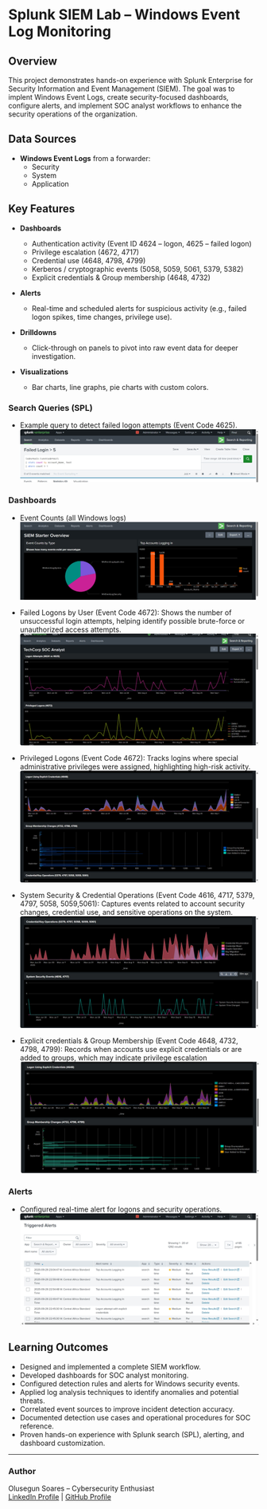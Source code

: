 # Splunk SIEM Lab – Windows Event Log Monitoring

## Overview
This project demonstrates hands-on experience with Splunk Enterprise for Security Information and Event Management (SIEM). The goal was to implent Windows Event Logs, create security-focused dashboards, configure alerts, and implement SOC analyst workflows to enhance the security operations of the organization.

## Data Sources
- **Windows Event Logs** from a forwarder:
  - Security
  - System
  - Application

## Key Features
- **Dashboards**  
  - Authentication activity (Event ID 4624 – logon, 4625 – failed logon)  
  - Privilege escalation (4672, 4717)  
  - Credential use (4648, 4798, 4799)  
  - Kerberos / cryptographic events (5058, 5059, 5061, 5379, 5382)  
  - Explicit credentials & Group membership (4648, 4732)
  
- **Alerts**  
  - Real-time and scheduled alerts for suspicious activity (e.g., failed logon spikes, time changes, privilege use).
 
- **Drilldowns**  
  - Click-through on panels to pivot into raw event data for deeper investigation.
  
- **Visualizations**  
  - Bar charts, line graphs, pie charts with custom colors.  

### Search Queries (SPL)
- Example query to detect failed logon attempts (Event Code 4625).  
![SPL Query](splquery.png)

### Dashboards

- Event Counts (all Windows logs)  
![Event Counts](eventcounts.png)

- Failed Logons by User (Event Code 4672): Shows the number of unsuccessful login attempts, helping identify possible brute-force or unauthorized access attempts.
![Failed Logons](logonattempts.png)

- Privileged Logons (Event Code 4672): Tracks logins where special administrative privileges were assigned, highlighting high-risk activity.
![Privileged Logons](explicitcredentials.png)

- System Security & Credential Operations (Event Code 4616, 4717, 5379, 4797, 5058, 5059,5061): Captures events related to account security changes, credential use, and sensitive operations on the system.
![System Security & Credential Operations](systemsecurityevents&credentialoperations.png)

- Explicit credentials & Group Membership (Event Code 4648, 4732, 4798, 4799): Records when accounts use explicit credentials or are added to groups, which may indicate privilege escalation
![Explicit credentials & Group Membership](explicitcredentials&groupmembershipchanges.png)

### Alerts
- Configured real-time alert for logons and security operations.  
![Triggered Alerts](triggeredalerts.png)

## Learning Outcomes
- Designed and implemented a complete SIEM workflow.  
- Developed dashboards for SOC analyst monitoring.
- Configured detection rules and alerts for Windows security events.
- Applied log analysis techniques to identify anomalies and potential threats.
- Correlated event sources to improve incident detection accuracy.
- Documented detection use cases and operational procedures for SOC reference.
- Proven hands-on experience with Splunk search (SPL), alerting, and dashboard customization.  

---

### Author
Olusegun Soares – Cybersecurity Enthusiast  
[LinkedIn Profile](https://www.linkedin.com/in/olusegun-soares-59862582/) | [GitHub Profile](https://github.com/olusegunsoares)
